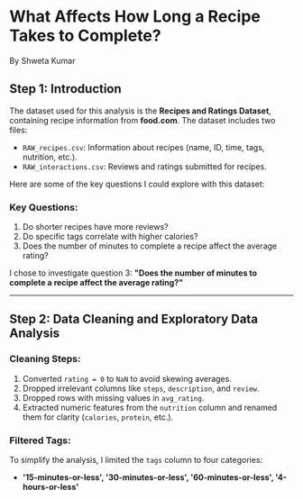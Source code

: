 # What Affects How Long a Recipe Takes to Complete?
By Shweta Kumar  

## Step 1: Introduction

The dataset used for this analysis is the **Recipes and Ratings Dataset**, containing recipe information from **food.com**. The dataset includes two files:
- `RAW_recipes.csv`: Information about recipes (name, ID, time, tags, nutrition, etc.).
- `RAW_interactions.csv`: Reviews and ratings submitted for recipes.

Here are some of the key questions I could explore with this dataset:

### Key Questions:
1. Do shorter recipes have more reviews?  
2. Do specific tags correlate with higher calories?  
3. Does the number of minutes to complete a recipe affect the average rating?  

I chose to investigate question 3: **"Does the number of minutes to complete a recipe affect the average rating?"**

---

## Step 2: Data Cleaning and Exploratory Data Analysis

### Cleaning Steps:
1. Converted `rating = 0` to `NaN` to avoid skewing averages.
2. Dropped irrelevant columns like `steps`, `description`, and `review`.
3. Dropped rows with missing values in `avg_rating`.
4. Extracted numeric features from the `nutrition` column and renamed them for clarity (`calories`, `protein`, etc.).

### Filtered Tags:
To simplify the analysis, I limited the `tags` column to four categories:
- **'15-minutes-or-less', '30-minutes-or-less', '60-minutes-or-less', '4-hours-or-less'**

